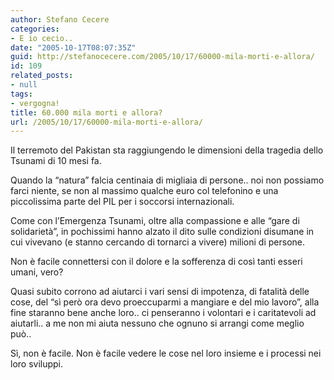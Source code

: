 ```yaml
---
author: Stefano Cecere
categories:
- E io cecio..
date: "2005-10-17T08:07:35Z"
guid: http://stefanocecere.com/2005/10/17/60000-mila-morti-e-allora/
id: 109
related_posts:
- null
tags:
- vergogna!
title: 60.000 mila morti e allora?
url: /2005/10/17/60000-mila-morti-e-allora/
---
```


Il terremoto del Pakistan sta raggiungendo le dimensioni della tragedia dello Tsunami di 10 mesi fa.
  
Quando la &#x201c;natura&#x201d; falcia centinaia di migliaia di persone.. noi non possiamo farci niente, se non al massimo qualche euro col telefonino e una piccolissima parte del PIL per i soccorsi internazionali.
  
Come con l&#x2019;Emergenza Tsunami, oltre alla compassione e alle &#x201c;gare di solidariet&#xe0;&#x201d;, in pochissimi hanno alzato il dito sulle condizioni disumane in cui vivevano (e stanno cercando di tornarci a vivere) milioni di persone.
  
Non &#xe8; facile connettersi con il dolore e la sofferenza di cos&#xec; tanti esseri umani, vero?
  
Quasi subito corrono ad aiutarci i vari sensi di impotenza, di fatalit&#xe0; delle cose, del &#x201c;s&#xec; per&#xf2; ora devo proeccuparmi a mangiare e del mio lavoro&#x201d;, alla fine staranno bene anche loro.. ci penseranno i volontari e i caritatevoli ad aiutarli.. a me non mi aiuta nessuno che ognuno si arrangi come meglio pu&#xf2;..
  
S&#xec;, non &#xe8; facile. Non &#xe8; facile vedere le cose nel loro insieme e i processi nei loro sviluppi.
